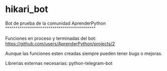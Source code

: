 # hikari_bot
Bot de prueba de la comunidad AprenderPython
""""""""""""""""""""""""""""""""""""""""""""

Funciones en proceso y terminadas del bot:
https://github.com/users/AprenderPython/projects/2

Aunque las funciones esten creadas siempre pueden tener bugs o mejoras.

Librerias externas necesarias:
    python-telegram-bot
